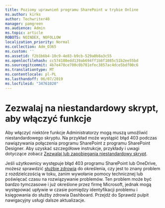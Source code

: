 ```yaml
---
title: Poziomy uprawnień programu SharePoint w trybie Online
ms.author: kirks
author: Techwriter40
manager: pamgreen
ms.audience: Admin
ms.topic: article
ROBOTS: NOINDEX, NOFOLLOW
localization_priority: Normal
ms.collection: Adm_O365
ms.custom: ''
ms.assetid: f2b1b6b4-10c9-4e83-b9cb-529a0b8a3c55
ms.openlocfilehash: cc574180edd139ab694ff1b8f1085c51b2ee55bd
ms.sourcegitcommit: 4b7e478ce700c0b781efec3857ac4dce5bdf00c6
ms.translationtype: MT
ms.contentlocale: pl-PL
ms.lasthandoff: 06/07/2019
ms.locfileid: "34761020"
---
```

# <a name="allow-custom-script-to-enable-features"></a>Zezwalaj na niestandardowy skrypt, aby włączyć funkcje

Aby włączyć niektóre funkcje Administratorzy mogą muszą umożliwić niestandardowego skryptu. Na przykład może wystąpić błąd 403 podczas nawiązywania połączenia programu SharePoint z programu SharePoint Designer. Aby uzyskać szczegółowe instrukcje, przykłady i uwagi dotyczące zobacz [Zezwalaj lub zapobiegania niestandardowy skrypt](https://docs.microsoft.com/sharepoint/allow-or-prevent-custom-script).

Jeśli użytkownicy występuje błąd 403 programu SharePoint lub OneDrive, możesz sprawdzić [służbie zdrowia](https://admin.microsoft.com/AdminPortal/Home#/servicehealth) do określenia, czy jest to znany problem z rozdzielczością w toku, zanim wywołanie pomocy technicznej lub poświęcać czasu na rozwiązywanie problemów. Ten problem może być bardzo tymczasowe i już określone przez firmę Microsoft, jednak mogą występować upływie w czasie pomiędzy identyfikacji problemu i księgowania do służby zdrowia Dashboard. Przejdź do Sprawdź pulpit nawigacyjny usługi dalsze aktualizacje.

